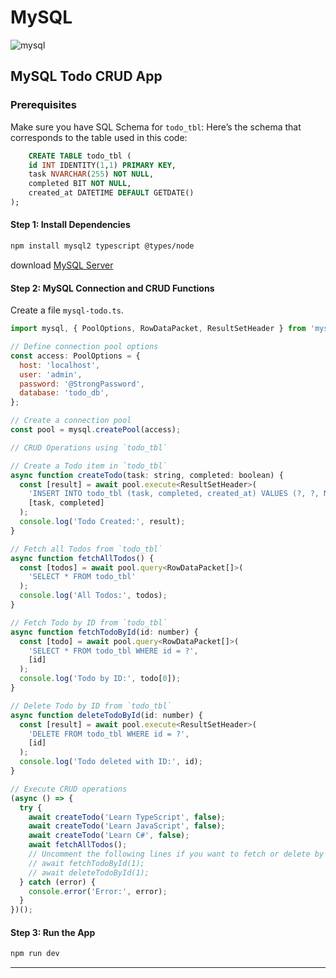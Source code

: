 # MySQL

![mysql](mysql.png)

## MySQL Todo CRUD App

### **Prerequisites**
Make sure you have SQL Schema for `todo_tbl`:
Here’s the schema that corresponds to the table used in this code:

```SQL
    CREATE TABLE todo_tbl (
    id INT IDENTITY(1,1) PRIMARY KEY,
    task NVARCHAR(255) NOT NULL,
    completed BIT NOT NULL,
    created_at DATETIME DEFAULT GETDATE()
);

```

#### Step 1: Install Dependencies

```bash
npm install mysql2 typescript @types/node
```
download [MySQL Server](https://dev.mysql.com/downloads/installer/)

#### Step 2: MySQL Connection and CRUD Functions

Create a file `mysql-todo.ts`.

```javascript
import mysql, { PoolOptions, RowDataPacket, ResultSetHeader } from 'mysql2/promise';

// Define connection pool options
const access: PoolOptions = {
  host: 'localhost',
  user: 'admin',
  password: '@StrongPassword',
  database: 'todo_db',
};

// Create a connection pool
const pool = mysql.createPool(access);

// CRUD Operations using `todo_tbl`

// Create a Todo item in `todo_tbl`
async function createTodo(task: string, completed: boolean) {
  const [result] = await pool.execute<ResultSetHeader>(
    'INSERT INTO todo_tbl (task, completed, created_at) VALUES (?, ?, NOW())', 
    [task, completed]
  );
  console.log('Todo Created:', result);
}

// Fetch all Todos from `todo_tbl`
async function fetchAllTodos() {
  const [todos] = await pool.query<RowDataPacket[]>(
    'SELECT * FROM todo_tbl'
  );
  console.log('All Todos:', todos);
}

// Fetch Todo by ID from `todo_tbl`
async function fetchTodoById(id: number) {
  const [todo] = await pool.query<RowDataPacket[]>(
    'SELECT * FROM todo_tbl WHERE id = ?', 
    [id]
  );
  console.log('Todo by ID:', todo[0]);
}

// Delete Todo by ID from `todo_tbl`
async function deleteTodoById(id: number) {
  const [result] = await pool.execute<ResultSetHeader>(
    'DELETE FROM todo_tbl WHERE id = ?', 
    [id]
  );
  console.log('Todo deleted with ID:', id);
}

// Execute CRUD operations
(async () => {
  try {
    await createTodo('Learn TypeScript', false);
    await createTodo('Learn JavaScript', false);
    await createTodo('Learn C#', false);
    await fetchAllTodos();
    // Uncomment the following lines if you want to fetch or delete by ID
    // await fetchTodoById(1);
    // await deleteTodoById(1);
  } catch (error) {
    console.error('Error:', error);
  }
})();

```

#### Step 3: Run the App

```bash
npm run dev
```

---
